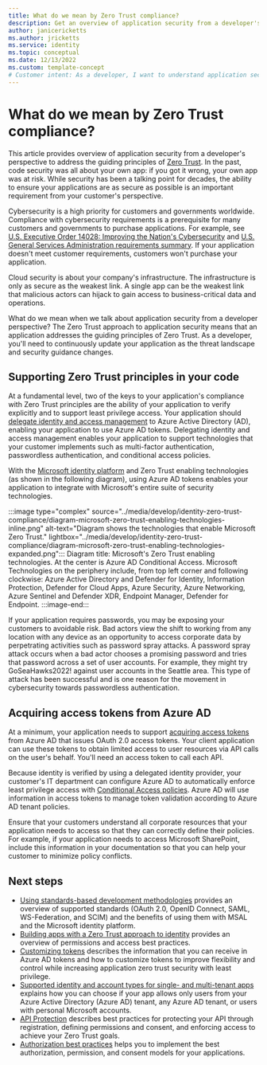 ```yaml
---
title: What do we mean by Zero Trust compliance?
description: Get an overview of application security from a developer's perspective to address the guiding principles of Zero Trust.
author: janicericketts
ms.author: jricketts
ms.service: identity
ms.topic: conceptual
ms.date: 12/13/2022
ms.custom: template-concept
# Customer intent: As a developer, I want to understand application security so that I can address the guiding principles of Zero Trust.
---
```

# What do we mean by Zero Trust compliance?

This article provides overview of application security from a developer's perspective to address the guiding principles of [Zero Trust](overview.md). In the past, code security was all about your own app: if you got it wrong, your own app was at risk. While security has been a talking point for decades, the ability to ensure your applications are as secure as possible is an important requirement from your customer's perspective.

Cybersecurity is a high priority for customers and governments worldwide. Compliance with cybersecurity requirements is a prerequisite for many customers and governments to purchase applications. For example, see [U.S. Executive Order 14028: Improving the Nation's Cybersecurity](https://www.whitehouse.gov/briefing-room/presidential-actions/2021/05/12/executive-order-on-improving-the-nations-cybersecurity/) and [U.S. General Services Administration requirements summary](https://www.gsa.gov/technology/technology-products-services/it-security/executive-order-14028-improving-the-nations-cybersecurity). If your application doesn't meet customer requirements, customers won't purchase your application.

Cloud security is about your company's infrastructure. The infrastructure is only as secure as the weakest link. A single app can be the weakest link that malicious actors can hijack to gain access to business-critical data and operations.

What do we mean when we talk about application security from a developer perspective? The Zero Trust approach to application security means that an application addresses the guiding principles of Zero Trust. As a developer, you'll need to continuously update your application as the threat landscape and security guidance changes.

## Supporting Zero Trust principles in your code

At a fundamental level, two of the keys to your application's compliance with Zero Trust principles are the ability of your application to verify explicitly and to support least privilege access. Your application should [delegate identity and access management](identity-iam-development-best-practices.md) to Azure Active Directory (AD), enabling your application to use Azure AD tokens. Delegating identity and access management enables your application to support technologies that your customer implements such as multi-factor authentication, passwordless authentication, and conditional access policies.

With the [Microsoft identity platform](/azure/active-directory/develop/v2-overview) and Zero Trust enabling technologies (as shown in the following diagram), using Azure AD tokens enables your application to integrate with Microsoft's entire suite of security technologies.

:::image type="complex" source="../media/develop/identity-zero-trust-compliance/diagram-microsoft-zero-trust-enabling-technologies-inline.png" alt-text="Diagram shows the technologies that enable Microsoft Zero Trust." lightbox="../media/develop/identity-zero-trust-compliance/diagram-microsoft-zero-trust-enabling-technologies-expanded.png":::
   Diagram title: Microsoft's Zero Trust enabling technologies. At the center is Azure AD Conditional Access. Microsoft Technologies on the periphery include, from top left corner and following clockwise: Azure Active Directory and Defender for Identity, Information Protection, Defender for Cloud Apps, Azure Security, Azure Networking, Azure Sentinel and Defender XDR, Endpoint Manager, Defender for Endpoint.
:::image-end:::

If your application requires passwords, you may be exposing your customers to avoidable risk. Bad actors view the shift to working from any location with any device as an opportunity to access corporate data by perpetrating activities such as password spray attacks. A password spray attack occurs when a bad actor chooses a promising password and tries that password across a set of user accounts. For example, they might try GoSeaHawks2022! against user accounts in the Seattle area. This type of attack has been successful and is one reason for the movement in cybersecurity towards passwordless authentication.

## Acquiring access tokens from Azure AD

At a minimum, your application needs to support [acquiring access tokens](acquire-application-authorization-to-access-resources.md) from Azure AD that issues OAuth 2.0 access tokens. Your client application can use these tokens to obtain limited access to user resources via API calls on the user's behalf. You'll need an access token to call each API.

Because identity is verified by using a delegated identity provider, your customer's IT department can configure Azure AD to automatically enforce least privilege access with [Conditional Access policies](/azure/active-directory/conditional-access/overview). Azure AD will use information in access tokens to manage token validation according to Azure AD tenant policies.

Ensure that your customers understand all corporate resources that your application needs to access so that they can correctly define their policies. For example, if your application needs to access Microsoft SharePoint, include this information in your documentation so that you can help your customer to minimize policy conflicts.

## Next steps

- [Using standards-based development methodologies](identity-standards-based-development-methodologies.md) provides an overview of supported standards (OAuth 2.0, OpenID Connect, SAML, WS-Federation, and SCIM) and the benefits of using them with MSAL and the Microsoft identity platform.
- [Building apps with a Zero Trust approach to identity](identity.md) provides an overview of permissions and access best practices.
- [Customizing tokens](zero-trust-token-customization.md) describes the information that you can receive in Azure AD tokens and how to customize tokens to improve flexibility and control while increasing application zero trust security with least privilege.
- [Supported identity and account types for single- and multi-tenant apps](identity-supported-account-types.md) explains how you can choose if your app allows only users from your Azure Active Directory (Azure AD) tenant, any Azure AD tenant, or users with personal Microsoft accounts.
- [API Protection](protect-api.md) describes best practices for protecting your API through registration, defining permissions and consent, and enforcing access to achieve your Zero Trust goals.
- [Authorization best practices](developer-strategy-authorization-best-practices.md) helps you to implement the best authorization, permission, and consent models for your applications.
